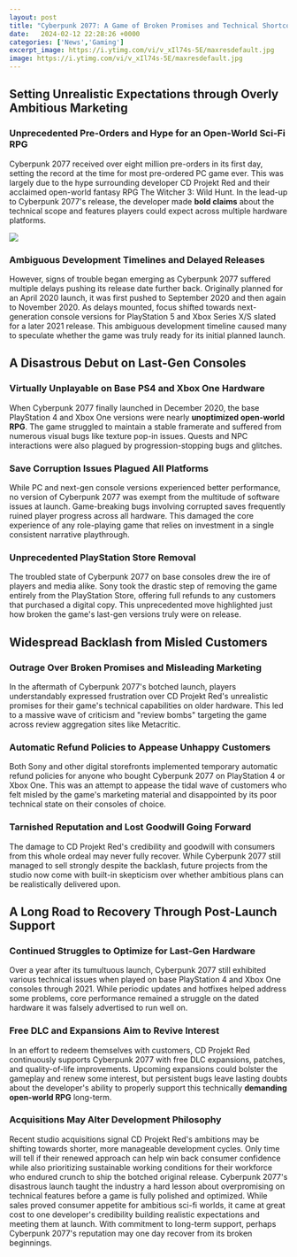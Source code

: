 ```yaml
---
layout: post
title: "Cyberpunk 2077: A Game of Broken Promises and Technical Shortcomings"
date:   2024-02-12 22:28:26 +0000
categories: ['News','Gaming']
excerpt_image: https://i.ytimg.com/vi/v_xIl74s-5E/maxresdefault.jpg
image: https://i.ytimg.com/vi/v_xIl74s-5E/maxresdefault.jpg
---
```


## Setting Unrealistic Expectations through Overly Ambitious Marketing 
### **Unprecedented Pre-Orders and Hype for an Open-World Sci-Fi RPG**
Cyberpunk 2077 received over eight million pre-orders in its first day, setting the record at the time for most pre-ordered PC game ever. This was largely due to the hype surrounding developer CD Projekt Red and their acclaimed open-world fantasy RPG The Witcher 3: Wild Hunt. In the lead-up to Cyberpunk 2077's release, the developer made **bold claims** about the technical scope and features players could expect across multiple hardware platforms. 

![](https://i.ytimg.com/vi/v_xIl74s-5E/maxresdefault.jpg)
### **Ambiguous Development Timelines and Delayed Releases** 
However, signs of trouble began emerging as Cyberpunk 2077 suffered multiple delays pushing its release date further back. Originally planned for an April 2020 launch, it was first pushed to September 2020 and then again to November 2020. As delays mounted, focus shifted towards next-generation console versions for PlayStation 5 and Xbox Series X/S slated for a later 2021 release. This ambiguous development timeline caused many to speculate whether the game was truly ready for its initial planned launch.
## A Disastrous Debut on Last-Gen Consoles
### **Virtually Unplayable on Base PS4 and Xbox One Hardware**
When Cyberpunk 2077 finally launched in December 2020, the base PlayStation 4 and Xbox One versions were nearly **unoptimized open-world RPG**. The game struggled to maintain a stable framerate and suffered from numerous visual bugs like texture pop-in issues. Quests and NPC interactions were also plagued by progression-stopping bugs and glitches. 
### **Save Corruption Issues Plagued All Platforms** 
While PC and next-gen console versions experienced better performance, no version of Cyberpunk 2077 was exempt from the multitude of software issues at launch. Game-breaking bugs involving corrupted saves frequently ruined player progress across all hardware. This damaged the core experience of any role-playing game that relies on investment in a single consistent narrative playthrough.
### **Unprecedented PlayStation Store Removal**
The troubled state of Cyberpunk 2077 on base consoles drew the ire of players and media alike. Sony took the drastic step of removing the game entirely from the PlayStation Store, offering full refunds to any customers that purchased a digital copy. This unprecedented move highlighted just how broken the game's last-gen versions truly were on release.
## Widespread Backlash from Misled Customers
### **Outrage Over Broken Promises and Misleading Marketing**
In the aftermath of Cyberpunk 2077's botched launch, players understandably expressed frustration over CD Projekt Red's unrealistic promises for their game's technical capabilities on older hardware. This led to a massive wave of criticism and "review bombs" targeting the game across review aggregation sites like Metacritic. 
### **Automatic Refund Policies to Appease Unhappy Customers** 
Both Sony and other digital storefronts implemented temporary automatic refund policies for anyone who bought Cyberpunk 2077 on PlayStation 4 or Xbox One. This was an attempt to appease the tidal wave of customers who felt misled by the game's marketing material and disappointed by its poor technical state on their consoles of choice.
### **Tarnished Reputation and Lost Goodwill Going Forward** 
The damage to CD Projekt Red's credibility and goodwill with consumers from this whole ordeal may never fully recover. While Cyberpunk 2077 still managed to sell strongly despite the backlash, future projects from the studio now come with built-in skepticism over whether ambitious plans can be realistically delivered upon.
## A Long Road to Recovery Through Post-Launch Support 
### **Continued Struggles to Optimize for Last-Gen Hardware** 
Over a year after its tumultuous launch, Cyberpunk 2077 still exhibited various technical issues when played on base PlayStation 4 and Xbox One consoles through 2021. While periodic updates and hotfixes helped address some problems, core performance remained a struggle on the dated hardware it was falsely advertised to run well on.
### **Free DLC and Expansions Aim to Revive Interest**  
In an effort to redeem themselves with customers, CD Projekt Red continuously supports Cyberpunk 2077 with free DLC expansions, patches, and quality-of-life improvements. Upcoming expansions could bolster the gameplay and renew some interest, but persistent bugs leave lasting doubts about the developer's ability to properly support this technically **demanding open-world RPG** long-term. 
### **Acquisitions May Alter Development Philosophy**
Recent studio acquisitions signal CD Projekt Red's ambitions may be shifting towards shorter, more manageable development cycles. Only time will tell if their renewed approach can help win back consumer confidence while also prioritizing sustainable working conditions for their workforce who endured crunch to ship the botched original release.
Cyberpunk 2077's disastrous launch taught the industry a hard lesson about overpromising on technical features before a game is fully polished and optimized. While sales proved consumer appetite for ambitious sci-fi worlds, it came at great cost to one developer's credibility building realistic expectations and meeting them at launch. With commitment to long-term support, perhaps Cyberpunk 2077's reputation may one day recover from its broken beginnings.